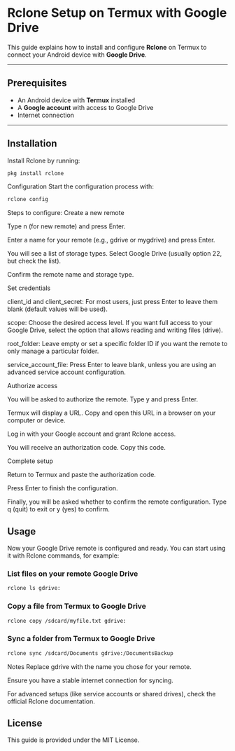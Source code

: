 # Rclone Setup on Termux with Google Drive

This guide explains how to install and configure **Rclone** on Termux to connect your Android device with **Google Drive**.

---

## Prerequisites
- An Android device with **Termux** installed  
- A **Google account** with access to Google Drive  
- Internet connection  

---

## Installation

Install Rclone by running:
```bash
pkg install rclone
```
Configuration
Start the configuration process with:
```bash
rclone config
```



Steps to configure:
Create a new remote

Type n (for new remote) and press Enter.

Enter a name for your remote (e.g., gdrive or mygdrive) and press Enter.

You will see a list of storage types. Select Google Drive (usually option 22, but check the list).

Confirm the remote name and storage type.

Set credentials

client_id and client_secret: For most users, just press Enter to leave them blank (default values will be used).

scope: Choose the desired access level. If you want full access to your Google Drive, select the option that allows reading and writing files (drive).

root_folder: Leave empty or set a specific folder ID if you want the remote to only manage a particular folder.

service_account_file: Press Enter to leave blank, unless you are using an advanced service account configuration.

Authorize access

You will be asked to authorize the remote. Type y and press Enter.

Termux will display a URL. Copy and open this URL in a browser on your computer or device.

Log in with your Google account and grant Rclone access.

You will receive an authorization code. Copy this code.

Complete setup

Return to Termux and paste the authorization code.

Press Enter to finish the configuration.

Finally, you will be asked whether to confirm the remote configuration. Type q (quit) to exit or y (yes) to confirm.

## Usage
Now your Google Drive remote is configured and ready.
You can start using it with Rclone commands, for example:

### List files on your remote Google Drive

```bash
rclone ls gdrive:
```

### Copy a file from Termux to Google Drive
```bash
rclone copy /sdcard/myfile.txt gdrive:
```

### Sync a folder from Termux to Google Drive
```bash
rclone sync /sdcard/Documents gdrive:/DocumentsBackup
```

Notes
Replace gdrive with the name you chose for your remote.

Ensure you have a stable internet connection for syncing.

For advanced setups (like service accounts or shared drives), check the official Rclone documentation.

## License
This guide is provided under the MIT License.


